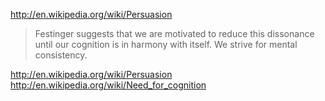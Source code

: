 
http://en.wikipedia.org/wiki/Persuasion

> Festinger suggests that we are motivated to reduce this dissonance until our cognition is in harmony with itself. We strive for mental consistency. 

http://en.wikipedia.org/wiki/Persuasion
http://en.wikipedia.org/wiki/Need_for_cognition
